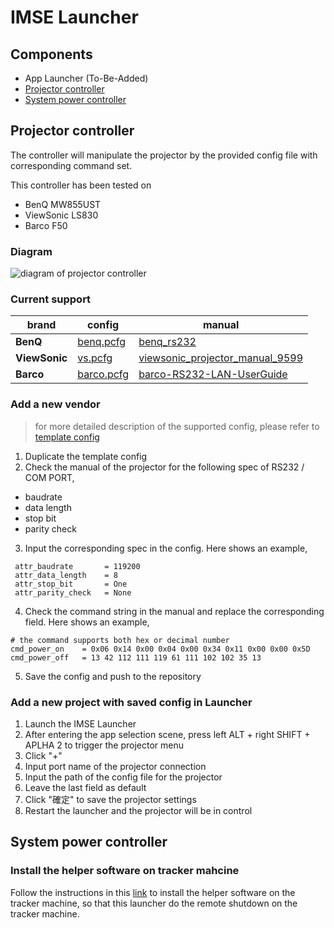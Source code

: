 # IMSE Launcher

## Components
- App Launcher (To-Be-Added)
- [Projector controller](#projector-controller)
- [System power controller](#system-power-controller)

## Projector controller
The controller will manipulate the projector by the provided config file with corresponding command set.

This controller has been tested on
- BenQ MW855UST
- ViewSonic LS830
- Barco F50

### Diagram
![diagram of projector controller](Resources/Image/Projector.png)

### Current support
| brand | config | manual |
|-------|--------|--------|
| **BenQ** | [benq.pcfg](Unity_Launcher/Assets/Resources/Project%20Config/benq.pcfg) | [benq_rs232](Resources/ProjectorManual/benq_rs232.pdf) |
| **ViewSonic** | [vs.pcfg](Unity_Launcher/Assets/Resources/Project%20Config/vs.pcfg) | [viewsonic_projector_manual_9599](Resources/ProjectorManual/viewsonic_projector_manual_9599.pdf) |
| **Barco** | [barco.pcfg](Unity_Launcher/Assets/Resources/Project%20Config/barco.pcfg) | [barco-RS232-LAN-UserGuide](Resources/ProjectorManual/barco-RS232-LAN-UserGuide.pdf) |

### Add a new vendor
> for more detailed description of the supported config, please refer to [template config](Unity_Launcher/Assets/Resources/Project%20Config/brand.pcfg.template)

1. Duplicate the template config
2. Check the manual of the projector for the following spec of RS232 / COM PORT,
  - baudrate
  - data length
  - stop bit
  - parity check
3. Input the corresponding spec in the config. Here shows an example,
```
 attr_baudrate       = 119200
 attr_data_length    = 8
 attr_stop_bit       = One
 attr_parity_check   = None
```
4. Check the command string in the manual and replace the corresponding field. Here shows an example,
```
# the command supports both hex or decimal number
cmd_power_on    = 0x06 0x14 0x00 0x04 0x00 0x34 0x11 0x00 0x00 0x5D
cmd_power_off   = 13 42 112 111 119 61 111 102 102 35 13
```
5. Save the config and push to the repository

### Add a new project with saved config in Launcher
1. Launch the IMSE Launcher
2. After entering the app selection scene, press left ALT + right SHIFT + APLHA 2 to trigger the projector menu
3. Click "+"
4. Input port name of the projector connection
5. Input the path of the config file for the projector
6. Leave the last field as default
7. Click "確定" to save the projector settings
8. Restart the launcher and the projector will be in control

## System power controller

### Install the helper software on tracker mahcine
Follow the instructions in this [link](http://gitlab.imse.hku.hk/imse/imse-monitor#pre-built-release) to install the helper software on the tracker machine, so that this launcher do the remote shutdown on the tracker machine.
